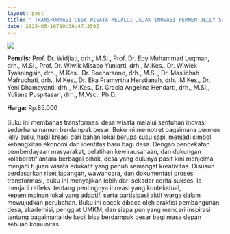 ```yaml
---
layout: post
title: " TRANSFORMASI DESA WISATA MELALUI JEJAK INOVASI PERMEN JELLY SUSU"
date: 2025-05-16T10:36:47.350Z
---
```

![](/images/uploads/screenshot-2025-05-16-172843.jpg)

**P﻿enulis:** Prof. Dr. Widjiati, drh., M.Si., Prof. Dr. Epy Muhammad Luqman, drh., M.Si., Prof. Dr. Wiwik Misaco Yuniarti, drh., M.Kes., Dr. Wiwiek Tyasningsih, drh., M.Kes., Dr. Soeharsono, drh., M.Si., Dr. Maslichah Mafruchati, drh., M.Kes., Dr. Eka Pramyrtha Herstianah, drh., M.Kes., Dr. Yeni Dhamayanti, drh., M.Kes., Dr. Gracia Angelina Hendarti, drh., M.Si., Yuliana Puspitasari, drh., M.Vsc., Ph.D.

**Harga:** Rp.85.000\
\
Buku ini membahas transformasi desa wisata melalui sentuhan inovasi sederhana namun berdampak besar. Buku ini memotret bagaimana permen jelly susu, hasil kreasi dari bahan lokal berupa susu sapi, menjadi simbol kebangkitan ekonomi dan identitas baru bagi desa. Dengan pendekatan pemberdayaan masyarakat, pelatihan kewirausahaan, dan dukungan kolaboratif antara berbagai pihak, desa yang dulunya pasif kini menjelma menjadi tujuan wisata edukatif yang penuh semangat kreativitas.
	Disusun berdasarkan riset lapangan, wawancara, dan dokumentasi proses transformasi, buku ini menyajikan lebih dari sekadar cerita sukses. Ia menjadi refleksi tentang pentingnya inovasi yang kontekstual, kepemimpinan lokal yang adaptif, serta partisipasi aktif warga dalam mewujudkan perubahan. Buku ini cocok dibaca oleh praktisi pembangunan desa, akademisi, penggiat UMKM, dan siapa pun yang mencari inspirasi tentang bagaimana ide kecil bisa berdampak besar bagi masa depan sebuah komunitas.